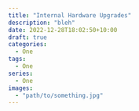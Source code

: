 ```yaml
---
title: "Internal Hardware Upgrades"
description: "bleh"
date: 2022-12-28T18:02:50+10:00
draft: true
categories:
  - One
tags:
  - One
series:
  - One
images:
  - "path/to/something.jpg"
---
```


<!--more-->